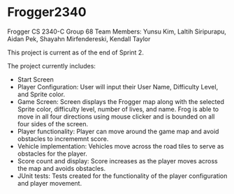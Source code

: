# Frogger2340
Frogger CS 2340-C Group 68
Team Members: Yunsu Kim, Laltih Siripurapu, Aidan Pek, Shayahn Mirfendereski, Kendall Taylor

This project is current as of the end of Sprint 2.

The project currently includes:
- Start Screen
- Player Configuration: User will input their User Name, Difficulty Level, and Sprite color.
- Game Screen: Screen displays the Frogger map along with the selected Sprite color, difficulty level, number of lives, and name. Frog is able to move in all four directions using mouse clicker and is bounded on all four sides of the screen.
- Player functionality: Player can move around the game map and avoid obstacles to incrememnt score.
- Vehicle implementation: Vehicles move across the road tiles to serve as obstacles for the player.
- Score count and display: Score increases as the player moves across the map and avoids obstacles.
- JUnit tests: Tests created for the functionality of the player configuration and player movement.
